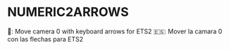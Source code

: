 # NUMERIC2ARROWS
🏴󠁧󠁢󠁥󠁮󠁧󠁿:  Move camera 0 with keyboard arrows for ETS2 🇪🇸: Mover la camara 0 con las flechas para ETS2
